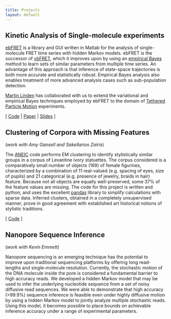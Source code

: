 ```yaml
---
title: Projects
layout: default
---
```


<!-- ## Anglican: SMC Inference in Probabilistic Programs

(*work with [Frank Wood](http://www.stat.columbia.edu/~fwood/)*)

I'm currently working on Anglican, Frank Wood's implementation of the [Church](http://projects.csail.mit.edu/church/wiki/Church) language, written in [Clojure](http://clojure.org/), designed with the aim of performing SMC and particle MCMC inference in probabilistic programs.
 -->
## Kinetic Analysis of Single-molecule experiments

[ebFRET](http://ebfret.github.io) is a library and GUI written in Matlab for the analysis of single-molecule FRET time series with hidden Markov models. ebFRET is the successor of [vbFRET](http://vbfret.sourceforge.net/), which it improves upon by using an [empirical Bayes](http://en.wikipedia.org/wiki/Empirical_Bayes) method to learn sets of similar parameters from multiple time series. An advantage of this approach is that inference of state-space trajectories is both more accurate and statistically robust. Empirical Bayes analysis also enables treatment of more advanced analysis cases  such as sub-population detection. 

[Martin Linden](http://www.dbb.su.se/en/?p=researchgroup&id=167) has collaborated with us to extend the variational and empirical Bayes techniques employed by ebFRET to the domain of [Tethered Particle Motion](http://en.wikipedia.org/wiki/Tethered_particle_motion) experiments.

\[ 
  [Code](https://github.com/ebfret)
  |
  [Paper](https://github.com/ebfret)
  |
  [Slides](https://github.com/jwvdm/ibio-presentation)
\]


<!-- ![ebfret-screenshot](../assets/images/ebfret.png)  -->

## Clustering of Corpora with Missing Features

(*work with Amy Gansell and Sakellarios Zairis*)

The [ANEIC](http://aneic.github.io) code performs EM clustering to identify stylistically similar groups in a corpus of Levantine ivory statuettes. The corpus considered is a comparatively small number of objects (169) of female figurines, characterized by a combination of 11 real-valued (e.g. spacing of eyes, size of pupils) and 21 categorical (e.g. presence of jewelry, braids in hair) feature. Because not all objects are equally well-preserved, some 37% of the feature values are missing. The code for this project is written and python, and uses the excellent [pandas](http://pandas.pydata.org/) library to simplify calculations with sparse data. Inferred clusters, obtained in a completely unsupervised manner, prove in good agreement with established art historical notions of stylistic traditions.

\[ 
  [Code](https://github.com/ebfret)
\]  


## Nanopore Sequence Inference 

(*work with Kevin Emmett*)

Nanopore sequencing is an emerging technique has the potential to improve upon traditional sequencing platforms by offering long read-lengths and single-molecule resolution. Currently, the stochastic motion of the DNA molecule inside the pore is considered a fundamental barrier to high accuracy reads. We developed a hidden Markov model that may be used to infer the underlying nucleotide sequence from a set of noisy diffusive read sequences. We were able to demonstrate that high accuracy (>99.9%) sequence inference is feasible even under highly diffusive motion by using a hidden Markov model to jointly analyze multiple stochastic reads. Using this model, it becomes possible to place bounds on achievable inference accuracy under a range of experimental parameters.

<!-- ![aneic-objects](../assets/images/aneic_sample_objects.png)  -->











